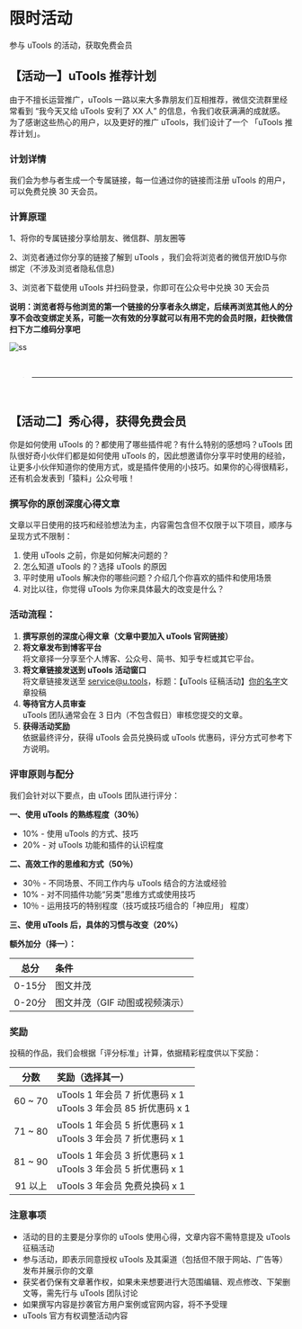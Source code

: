 

# 限时活动

参与 uTools 的活动，获取免费会员

## 【活动一】uTools 推荐计划

由于不擅长运营推广，uTools 一路以来大多靠朋友们互相推荐，微信交流群里经常看到 “我今天又给 uTools 安利了 XX 人” 的信息，令我们收获满满的成就感。为了感谢这些热心的用户，以及更好的推广 uTools，我们设计了一个 「uTools 推荐计划」。

### 计划详情

我们会为参与者生成一个专属链接，每一位通过你的链接而注册 uTools 的用户，可以免费兑换 30 天会员。

### 计算原理

1、将你的专属链接分享给朋友、微信群、朋友圈等

2、浏览者通过你分享的链接了解到 uTools ，我们会将浏览者的微信开放ID与你绑定（不涉及浏览者隐私信息)

3、浏览者下载使用 uTools 并扫码登录，你即可在公众号中兑换 30 天会员

**说明：浏览者将与他浏览的第一个链接的分享者永久绑定，后续再浏览其他人的分享不会改变绑定关系，可能一次有效的分享就可以有用不完的会员时限，赶快微信扫下方二维码分享吧**

![ss](https://res.u-tools.cn/images/uTools_member.png)



   <br />

>  ---

<br />

 

## 【活动二】秀心得，获得免费会员

你是如何使用 uTools 的？都使用了哪些插件呢？有什么特别的感想吗？uTools 团队很好奇小伙伴们都是如何使用 uTools 的，因此想邀请你分享平时使用的经验，让更多小伙伴知道你的使用方式，或是插件使用的小技巧。如果你的心得很精彩，还有机会发表到「猿料」公众号哦！

### 撰写你的原创深度心得文章

文章以平日使用的技巧和经验想法为主，内容需包含但不仅限于以下项目，顺序与呈现方式不限制：

1. 使用 uTools 之前，你是如何解决问题的？
2. 怎么知道 uTools 的？选择 uTools 的原因
3. 平时使用 uTools 解决你的哪些问题？介绍几个你喜欢的插件和使用场景
4. 对比以往，你觉得 uTools 为你来具体最大的改变是什么？

### 活动流程：

1. **撰写原创的深度心得文章（文章中要加入 uTools 官网链接）**
2. **将文章发布到博客平台**<br />将文章择一分享至个人博客、公众号、简书、知乎专栏或其它平台。
3. **将文章链接发送到 uTools 活动窗口**<br />将文章链接发送至 [service@u.tools](mailto:service@u.tools)，标题：【uTools 征稿活动】<u>你的名字</u>文章投稿
4. **等待官方人员审查**<br />uTools 团队通常会在 3 日内（不包含假日）审核您提交的文章。
5. **获得活动奖励**<br />依据最终评分，获得 uTools 会员兑换码或 uTools 优惠码，评分方式可参考下方说明。

### 评审原则与配分

我们会针对以下要点，由 uTools 团队进行评分：

**一、使用 uTools 的熟练程度（30％）**

- 10% - 使用 uTools 的方式、技巧
- 20% - 对 uTools 功能和插件的认识程度

**二、高效工作的思维和方式（50％）**

- 30％ - 不同场景、不同工作内与 uTools 结合的方法或经验
- 10% - 对不同插件功能“另类”思维方式或使用技巧
- 10％ - 运用技巧的特别程度（技巧或技巧组合的「神应用」 程度）

**三、使用 uTools 后，具体的习惯与改变（20%）**



**额外加分（择一）：**

|  总分  | 条件                           |
| :----: | :----------------------------- |
| 0-15分 | 图文并茂                       |
| 0-20分 | 图文并茂（GIF 动图或视频演示） |

### 奖励

投稿的作品，我们会根据「评分标准」计算，依据精彩程度供以下奖励：

|  分数   | 奖励（选择其一）                                             |
| :-----: | :----------------------------------------------------------- |
| 60 ~ 70 | uTools 1 年会员 7 折优惠码 x 1<br />uTools 3 年会员 85 折优惠码 x 1 |
| 71 ~ 80 | uTools 1 年会员 5 折优惠码 x 1<br />uTools 3 年会员 7 折优惠码 x 1 |
| 81 ~ 90 | uTools 1 年会员 3 折优惠码 x 1<br />uTools 3 年会员 5 折优惠码 x 1 |
| 91 以上 | uTools 3 年会员 免费兑换码 x 1                               |

### 注意事项

- 活动的目的主要是分享你的 uTools 使用心得，文章内容不需特意提及 uTools 征稿活动
- 参与活动，即表示同意授权 uTools 及其渠道（包括但不限于网站、广告等）发布并展示你的文章
- 获奖者仍保有文章著作权，如果未来想要进行大范围编辑、观点修改、下架删文等，需先行与 uTools 团队讨论
- 如果撰写内容是抄袭官方用户案例或官网内容，将不予受理
- uTools 官方有权调整活动内容

